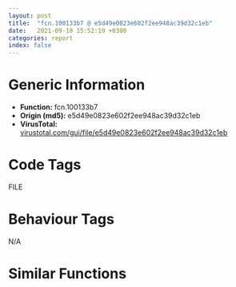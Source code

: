 ```yaml
---
layout: post
title:  "fcn.100133b7 @ e5d49e0823e602f2ee948ac39d32c1eb"
date:   2021-09-10 15:52:19 +0300
categories: report
index: false
---
```


# Generic Information
- **Function:** fcn.100133b7
- **Origin (md5):** e5d49e0823e602f2ee948ac39d32c1eb
- **VirusTotal:** [virustotal.com/gui/file/e5d49e0823e602f2ee948ac39d32c1eb][virustotal_ref]

# Code Tags
<span class="tag" id="FILE">FILE</span>


# Behaviour Tags
<span class="bhv-tag" id="na">N/A</span>

# Similar Functions
<script type="text/javascript" src="https://www.gstatic.com/charts/loader.js"></script>
<script type="text/javascript">

    google.charts.load('current', {'packages':['corechart']});
    google.charts.setOnLoadCallback(drawChart);

    function drawChart() {
    var data = new google.visualization.DataTable();
        data.addColumn('number', 'X');
        data.addColumn('number', 'Y');
        data.addColumn({type: 'string', role: 'tooltip', 'p': {'html': true}});
        data.addColumn({'type': 'string', 'role': 'style'});
        
        data.addRows([
    [-713.1071166992188, -310.39837646484375, '<b><a href="/report/fcn.100133b7@e5d49e0823e602f2ee948ac39d32c1eb">fcn.100133b7</a><br>@e5d49e0823e602f2ee948ac39d32c1eb</b><br>push 0x54<br>mov eax, 0x1013ad5b<br>call fcn.10124157<br>mov edi, dword[ebp+0xc]<br>xor ebx, ebx<br>mov eax, dword[ebp+8]<br>mov esi, dword[ebp+0x10]<br>movzx edx, ax<br>cmp dword[edi], ebx<br>jne 0x1001340c<br>mov ecx, dword[esi]<br>mov eax, ecx<br>dec eax<br>je 0x10013407<br>dec eax<br>je 0x100134e6<br>dec eax<br>dec eax<br>je 0x100134cf<br>sub eax, 4<br>je 0x100134b8<br>sub eax, 8<br>je 0x100134ad<br>sub eax, 0x10<br>je 0x10013458<br>sub eax, 0x20<br>jne 0x10013467<br>mov dword[edi], ecx<br>mov dword[edi+4], ebx<br>mov eax, dword[esi]<br>dec eax<br>je 0x10013609<br>dec eax<br>je 0x100135b7<br>dec eax<br>dec eax<br>je 0x1001354e<br>sub eax, 4<br>je 0x10013535<br>sub eax, 8<br>je 0x10013437<br>sub eax, 0x30<br>jne 0x10013467<br>cmp dword[edi+4], ebx<br>jne 0x10013467<br>push ebx<br>push edx<br>push dword[esi+4]<br>call dword[sym.imp.ole32.dll_OleDuplicateData]<br>xor ecx, ecx<br>mov dword[edi+4], eax<br>test eax, eax<br>setne cl<br>mov eax, ecx<br>jmp 0x10013622<br>push dword[esi+4]<br>push ebx<br>call fcn.1001333c<br>mov ebx, eax<br>test ebx, ebx<br>jne 0x1001346e<br>xor eax, eax<br>jmp 0x10013622<br>push ebx<br>call dword[sym.imp.KERNEL32.dll_GlobalLock]<br>mov esi, eax<br>push 0<br>push dword[esi+0xc]<br>call dword[sym.imp.GDI32.dll_CopyMetaFileW]<br>mov dword[esi+0xc], eax<br>push ebx<br>test eax, eax<br>jne 0x10013499<br>call dword[sym.imp.KERNEL32.dll_GlobalUnlock]<br>push ebx<br>call dword[sym.imp.KERNEL32.dll_GlobalFree]<br>jmp 0x10013467<br>call dword[sym.imp.KERNEL32.dll_GlobalUnlock]<br>mov dword[edi+4], ebx<br>mov dword[edi], 0x20<br>jmp 0x1001361f<br>mov dword[edi], 0x10<br>jmp 0x10013409<br>mov ecx, dword[esi+4]<br>mov dword[edi+4], ecx<br>push ecx<br>mov eax, dword[ecx]<br>call dword[eax+4]<br>mov dword[edi], 8<br>jmp 0x1001361f<br>mov ecx, dword[esi+4]<br>mov dword[edi+4], ecx<br>push ecx<br>mov eax, dword[ecx]<br>call dword[eax+4]<br>mov dword[edi], 4<br>jmp 0x1001361f<br>mov dword[edi], 2<br>cmp dword[esi+4], ebx<br>jne 0x100134f6<br>call fcn.10009c74<br>push dword[esi+4]<br>call fcn.10123993<br>mov ebx, eax<br>push 2<br>lea ecx, [ebx+1]<br>push ecx<br>call fcn.10013254<br>mov ecx, eax<br>add esp, 0xc<br>mov dword[edi+4], ecx<br>test ecx, ecx<br>je 0x10013467<br>lea eax, [ebx*2+2]<br>push eax<br>push dword[esi+4]<br>push eax<br>push ecx<br>call fcn.10009bfd<br>add esp, 0x10<br>jmp 0x1001361f<br>push dword[edi+4]<br>mov eax, dword[esi+4]<br>push ebx<br>push ebx<br>push ebx<br>mov ecx, dword[eax]<br>push eax<br>call dword[ecx+0x1c]<br>neg eax<br>sbb eax, eax<br>inc eax<br>jmp 0x10013622<br>mov eax, dword[esi+4]<br>lea edx, [ebp-0x58]<br>push 1<br>push edx<br>push eax<br>mov ecx, dword[eax]<br>call dword[ecx+0x30]<br>test eax, eax<br>jne 0x10013467<br>mov eax, dword[edi+4]<br>push ebx<br>push ebx<br>push ebx<br>mov ecx, dword[eax]<br>push ebx<br>push eax<br>call dword[ecx+0x14]<br>mov eax, dword[esi+4]<br>push ebx<br>push ebx<br>push ebx<br>mov ecx, dword[eax]<br>push ebx<br>push eax<br>call dword[ecx+0x14]<br>mov eax, dword[esi+4]<br>push ebx<br>push ebx<br>push dword[ebp-0x4c]<br>mov ecx, dword[eax]<br>push dword[ebp-0x50]<br>push dword[edi+4]<br>push eax<br>call dword[ecx+0x1c]<br>test eax, eax<br>jne 0x10013467<br>mov eax, dword[edi+4]<br>push ebx<br>push ebx<br>push ebx<br>mov ecx, dword[eax]<br>push ebx<br>push eax<br>call dword[ecx+0x14]<br>mov ecx, dword[esi+4]<br>push ebx<br>push ebx<br>push ebx<br>mov edx, dword[ecx]<br>push ebx<br>push ecx<br>call dword[edx+0x14]<br>jmp 0x1001361f<br>push dword[esi+4]<br>lea ecx, [ebp-0x5c]<br>call fcn.100065ad<br>push dword[edi+4]<br>lea ecx, [ebp-0x60]<br>mov dword[ebp-4], ebx<br>call fcn.100065ad<br>mov ecx, dword[edi+4]<br>mov eax, dword[esi+4]<br>neg ecx<br>push ebx<br>sbb ecx, ecx<br>and ecx, dword[ebp-0x60]<br>neg eax<br>push ecx<br>sbb eax, eax<br>and eax, dword[ebp-0x5c]<br>push eax<br>call dword[sym.imp.KERNEL32.dll_CopyFileW]<br>mov ecx, dword[ebp-0x60]<br>mov esi, eax<br>add ecx, 0xfffffff0<br>call fcn.1000775d<br>mov ecx, dword[ebp-0x5c]<br>add ecx, 0xfffffff0<br>call fcn.1000775d<br>mov eax, esi<br>jmp 0x10013622<br>push dword[esi+4]<br>push dword[edi+4]<br>call fcn.1001333c<br>test eax, eax<br>je 0x10013467<br>mov dword[edi+4], eax<br>xor eax, eax<br>inc eax<br>call fcn.10124106<br>ret 0xc<br><eoc> ', 'point { fill-color: #e0440e; }'],
[713.1071166992188, 310.39849853515625, '<b><a href="/report/fcn.0040f3a1@9c2b894b84f59672d8be2e984066f76f">fcn.0040f3a1</a><br>@9c2b894b84f59672d8be2e984066f76f</b><br>push 0x54<br>mov eax, 0x575878<br>call fcn.00553908<br>mov edi, dword[ebp+0xc]<br>xor esi, esi<br>movzx edx, word[ebp+8]<br>mov ebx, dword[ebp+0x10]<br>cmp dword[edi], esi<br>jne 0x40f3fa<br>mov ecx, dword[ebx]<br>mov eax, ecx<br>sub eax, 1<br>je 0x40f3f5<br>sub eax, 1<br>je 0x40f4ed<br>dec eax<br>sub eax, 1<br>je 0x40f4cd<br>sub eax, 4<br>je 0x40f4ad<br>sub eax, 8<br>je 0x40f4a2<br>sub eax, 0x10<br>je 0x40f44c<br>sub eax, 0x20<br>jne 0x40f45b<br>mov dword[edi], ecx<br>mov dword[edi+4], esi<br>mov eax, dword[ebx]<br>sub eax, 1<br>je 0x40f652<br>sub eax, 1<br>je 0x40f600<br>dec eax<br>sub eax, 1<br>je 0x40f55f<br>sub eax, 4<br>je 0x40f53c<br>sub eax, 8<br>je 0x40f42b<br>sub eax, 0x30<br>jne 0x40f45b<br>cmp dword[edi+4], esi<br>jne 0x40f45b<br>push esi<br>push edx<br>push dword[ebx+4]<br>call dword[sym.imp.ole32.dll_OleDuplicateData]<br>xor ecx, ecx<br>mov dword[edi+4], eax<br>test eax, eax<br>setne cl<br>mov eax, ecx<br>jmp 0x40f66b<br>push dword[ebx+4]<br>push esi<br>call fcn.0040f320<br>mov ebx, eax<br>test ebx, ebx<br>jne 0x40f462<br>xor eax, eax<br>jmp 0x40f66b<br>push ebx<br>call dword[sym.imp.KERNEL32.dll_GlobalLock]<br>mov esi, eax<br>xor ecx, ecx<br>push ecx<br>push dword[esi+0xc]<br>call dword[sym.imp.GDI32.dll_CopyMetaFileW]<br>mov dword[esi+0xc], eax<br>push ebx<br>test eax, eax<br>jne 0x40f48e<br>call dword[sym.imp.KERNEL32.dll_GlobalUnlock]<br>push ebx<br>call dword[sym.imp.KERNEL32.dll_GlobalFree]<br>jmp 0x40f45b<br>call dword[sym.imp.KERNEL32.dll_GlobalUnlock]<br>mov dword[edi+4], ebx<br>mov dword[edi], 0x20<br>jmp 0x40f668<br>mov dword[edi], 0x10<br>jmp 0x40f3f7<br>mov ecx, dword[ebx+4]<br>mov dword[edi+4], ecx<br>push ecx<br>mov eax, dword[ecx]<br>mov esi, dword[eax+4]<br>mov ecx, esi<br>call fcn.00553897<br>call esi<br>mov dword[edi], 8<br>jmp 0x40f668<br>mov ecx, dword[ebx+4]<br>mov dword[edi+4], ecx<br>push ecx<br>mov eax, dword[ecx]<br>mov esi, dword[eax+4]<br>mov ecx, esi<br>call fcn.00553897<br>call esi<br>mov dword[edi], 4<br>jmp 0x40f668<br>mov dword[edi], 2<br>cmp dword[ebx+4], esi<br>jne 0x40f4fd<br>call fcn.0040f785<br>push dword[ebx+4]<br>call fcn.0055e1cb<br>mov esi, eax<br>push 2<br>lea ecx, [esi+1]<br>push ecx<br>call fcn.0040f1fa<br>mov ecx, eax<br>add esp, 0xc<br>mov dword[edi+4], ecx<br>test ecx, ecx<br>je 0x40f45b<br>lea eax, [esi*2+2]<br>push eax<br>push dword[ebx+4]<br>push eax<br>push ecx<br>call fcn.0040ee06<br>add esp, 0x10<br>jmp 0x40f668<br>push dword[edi+4]<br>mov eax, dword[ebx+4]<br>xor ecx, ecx<br>push ecx<br>push ecx<br>push ecx<br>mov esi, dword[eax]<br>push eax<br>mov ecx, dword[esi+0x1c]<br>call fcn.00553897<br>call dword[esi+0x1c]<br>neg eax<br>sbb eax, eax<br>inc eax<br>jmp 0x40f66b<br>mov eax, dword[ebx+4]<br>lea ecx, [ebp-0x58]<br>push 1<br>push ecx<br>push eax<br>mov esi, dword[eax]<br>mov ecx, dword[esi+0x30]<br>call fcn.00553897<br>call dword[esi+0x30]<br>test eax, eax<br>jne 0x40f45b<br>mov eax, dword[edi+4]<br>xor ecx, ecx<br>push ecx<br>push ecx<br>push ecx<br>mov esi, dword[eax]<br>push ecx<br>push eax<br>mov ecx, dword[esi+0x14]<br>call fcn.00553897<br>call dword[esi+0x14]<br>mov eax, dword[ebx+4]<br>xor ecx, ecx<br>push ecx<br>push ecx<br>push ecx<br>mov esi, dword[eax]<br>push ecx<br>push eax<br>mov ecx, dword[esi+0x14]<br>call fcn.00553897<br>call dword[esi+0x14]<br>mov eax, dword[ebx+4]<br>xor ecx, ecx<br>push ecx<br>push ecx<br>push dword[ebp-0x4c]<br>mov esi, dword[eax]<br>push dword[ebp-0x50]<br>push dword[edi+4]<br>mov ecx, dword[esi+0x1c]<br>push eax<br>call fcn.00553897<br>call dword[esi+0x1c]<br>test eax, eax<br>jne 0x40f45b<br>mov eax, dword[edi+4]<br>xor edi, edi<br>push edi<br>push edi<br>push edi<br>mov esi, dword[eax]<br>push edi<br>push eax<br>mov ecx, dword[esi+0x14]<br>call fcn.00553897<br>call dword[esi+0x14]<br>mov ecx, dword[ebx+4]<br>push edi<br>push edi<br>push edi<br>mov esi, dword[ecx]<br>push edi<br>push ecx<br>mov ecx, dword[esi+0x14]<br>call fcn.00553897<br>call dword[esi+0x14]<br>jmp 0x40f668<br>push dword[ebx+4]<br>lea ecx, [ebp-0x60]<br>call fcn.00404510<br>push dword[edi+4]<br>lea ecx, [ebp-0x5c]<br>mov dword[ebp-4], esi<br>call fcn.00404510<br>mov ecx, dword[edi+4]<br>mov eax, dword[ebx+4]<br>neg ecx<br>push esi<br>sbb ecx, ecx<br>and ecx, dword[ebp-0x5c]<br>neg eax<br>push ecx<br>sbb eax, eax<br>and eax, dword[ebp-0x60]<br>push eax<br>call dword[sym.imp.KERNEL32.dll_CopyFileW]<br>mov ecx, dword[ebp-0x5c]<br>mov esi, eax<br>add ecx, 0xfffffff0<br>call fcn.00404980<br>mov ecx, dword[ebp-0x60]<br>add ecx, 0xfffffff0<br>call fcn.00404980<br>mov eax, esi<br>jmp 0x40f66b<br>push dword[ebx+4]<br>push dword[edi+4]<br>call fcn.0040f320<br>test eax, eax<br>je 0x40f45b<br>mov dword[edi+4], eax<br>xor eax, eax<br>inc eax<br>call fcn.005538b2<br>ret 0xc<br><eoc> ', 'null'],

        ]);

    var options = {
        title: 'Similarity Plot',
        legend: 'none',
        colors: ['#dedbd9', '#e6693e', '#ec8f6e', '#f3b49f', '#f6c7b6'],
        tooltip: {isHtml: true, trigger: 'both'},
        explorer: {
        actions: ["dragToZoom", "rightClickToReset"],
        },
        chartArea: {
        width: '80%',
        height: '80%'
        },
        width: '100%',
        height: '100%'
    };

    var chart = new google.visualization.ScatterChart(document.getElementById('chart_div'));

    chart.draw(data, options);
    }
    
</script>


<div id="chart_div" style="width: 100%px; height: 100%;"></div>

# Disassembled Code
{% highlight nasm %}

push 0x54
mov eax, 0x1013ad5b
call fcn.10124157
mov edi, dword[ebp+0xc]
xor ebx, ebx
mov eax, dword[ebp+8]
mov esi, dword[ebp+0x10]
movzx edx, ax
cmp dword[edi], ebx
jne 0x1001340c
mov ecx, dword[esi]
mov eax, ecx
dec eax
je 0x10013407
dec eax
je 0x100134e6
dec eax
dec eax
je 0x100134cf
sub eax, 4
je 0x100134b8
sub eax, 8
je 0x100134ad
sub eax, 0x10
je 0x10013458
sub eax, 0x20
jne 0x10013467
mov dword[edi], ecx
mov dword[edi+4], ebx
mov eax, dword[esi]
dec eax
je 0x10013609
dec eax
je 0x100135b7
dec eax
dec eax
je 0x1001354e
sub eax, 4
je 0x10013535
sub eax, 8
je 0x10013437
sub eax, 0x30
jne 0x10013467
cmp dword[edi+4], ebx
jne 0x10013467
push ebx
push edx
push dword[esi+4]
call dword[sym.imp.ole32.dll_OleDuplicateData]
xor ecx, ecx
mov dword[edi+4], eax
test eax, eax
setne cl
mov eax, ecx
jmp 0x10013622
push dword[esi+4]
push ebx
call fcn.1001333c
mov ebx, eax
test ebx, ebx
jne 0x1001346e
xor eax, eax
jmp 0x10013622
push ebx
call dword[sym.imp.KERNEL32.dll_GlobalLock]
mov esi, eax
push 0
push dword[esi+0xc]
call dword[sym.imp.GDI32.dll_CopyMetaFileW]
mov dword[esi+0xc], eax
push ebx
test eax, eax
jne 0x10013499
call dword[sym.imp.KERNEL32.dll_GlobalUnlock]
push ebx
call dword[sym.imp.KERNEL32.dll_GlobalFree]
jmp 0x10013467
call dword[sym.imp.KERNEL32.dll_GlobalUnlock]
mov dword[edi+4], ebx
mov dword[edi], 0x20
jmp 0x1001361f
mov dword[edi], 0x10
jmp 0x10013409
mov ecx, dword[esi+4]
mov dword[edi+4], ecx
push ecx
mov eax, dword[ecx]
call dword[eax+4]
mov dword[edi], 8
jmp 0x1001361f
mov ecx, dword[esi+4]
mov dword[edi+4], ecx
push ecx
mov eax, dword[ecx]
call dword[eax+4]
mov dword[edi], 4
jmp 0x1001361f
mov dword[edi], 2
cmp dword[esi+4], ebx
jne 0x100134f6
call fcn.10009c74
push dword[esi+4]
call fcn.10123993
mov ebx, eax
push 2
lea ecx, [ebx+1]
push ecx
call fcn.10013254
mov ecx, eax
add esp, 0xc
mov dword[edi+4], ecx
test ecx, ecx
je 0x10013467
lea eax, [ebx*2+2]
push eax
push dword[esi+4]
push eax
push ecx
call fcn.10009bfd
add esp, 0x10
jmp 0x1001361f
push dword[edi+4]
mov eax, dword[esi+4]
push ebx
push ebx
push ebx
mov ecx, dword[eax]
push eax
call dword[ecx+0x1c]
neg eax
sbb eax, eax
inc eax
jmp 0x10013622
mov eax, dword[esi+4]
lea edx, [ebp-0x58]
push 1
push edx
push eax
mov ecx, dword[eax]
call dword[ecx+0x30]
test eax, eax
jne 0x10013467
mov eax, dword[edi+4]
push ebx
push ebx
push ebx
mov ecx, dword[eax]
push ebx
push eax
call dword[ecx+0x14]
mov eax, dword[esi+4]
push ebx
push ebx
push ebx
mov ecx, dword[eax]
push ebx
push eax
call dword[ecx+0x14]
mov eax, dword[esi+4]
push ebx
push ebx
push dword[ebp-0x4c]
mov ecx, dword[eax]
push dword[ebp-0x50]
push dword[edi+4]
push eax
call dword[ecx+0x1c]
test eax, eax
jne 0x10013467
mov eax, dword[edi+4]
push ebx
push ebx
push ebx
mov ecx, dword[eax]
push ebx
push eax
call dword[ecx+0x14]
mov ecx, dword[esi+4]
push ebx
push ebx
push ebx
mov edx, dword[ecx]
push ebx
push ecx
call dword[edx+0x14]
jmp 0x1001361f
push dword[esi+4]
lea ecx, [ebp-0x5c]
call fcn.100065ad
push dword[edi+4]
lea ecx, [ebp-0x60]
mov dword[ebp-4], ebx
call fcn.100065ad
mov ecx, dword[edi+4]
mov eax, dword[esi+4]
neg ecx
push ebx
sbb ecx, ecx
and ecx, dword[ebp-0x60]
neg eax
push ecx
sbb eax, eax
and eax, dword[ebp-0x5c]
push eax
call dword[sym.imp.KERNEL32.dll_CopyFileW]
mov ecx, dword[ebp-0x60]
mov esi, eax
add ecx, 0xfffffff0
call fcn.1000775d
mov ecx, dword[ebp-0x5c]
add ecx, 0xfffffff0
call fcn.1000775d
mov eax, esi
jmp 0x10013622
push dword[esi+4]
push dword[edi+4]
call fcn.1001333c
test eax, eax
je 0x10013467
mov dword[edi+4], eax
xor eax, eax
inc eax
call fcn.10124106
ret 0xc

{% endhighlight %}

[virustotal_ref]: https://www.virustotal.com/gui/file/e5d49e0823e602f2ee948ac39d32c1eb
